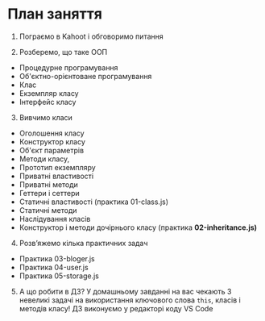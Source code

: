 # План заняття

1. Пограємо в Kahoot і обговоримо питання

2. Розберемо, що таке ООП

- Процедурне програмування
- Об'єктно-орієнтоване програмування
- Клас
- Екземпляр класу
- Інтерфейс класу

3. Вивчимо класи

- Оголошення класу
- Конструктор класу
- Об'єкт параметрів
- Методи класу,
- Прототип екземпляру
- Приватні властивості
- Приватні методи
- Геттери і сеттери
- Статичні властивості (практика 01-class.js)
- Статичні методи
- Наслідування класів
- Конструктор і методи дочірнього класу (практика **02-inheritance.js)**

4. Розв’яжемо кілька практичних задач

- Практика 03-bloger.js
- Практика 04-user.js
- Практика 05-storage.js

5. А що робити в ДЗ? У домашньому завданні на вас чекають 3 невеликі задачі на
   використання ключового слова `this`, класів і методів класу! ДЗ виконуємо у
   редакторі коду VS Code

